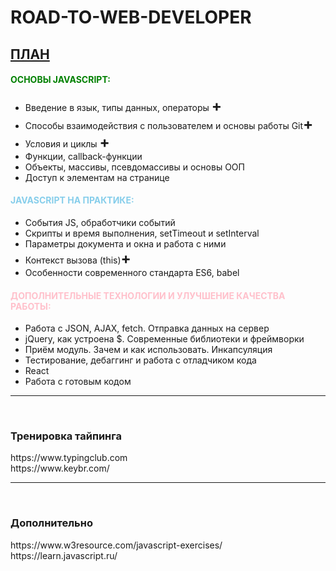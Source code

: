 # ROAD-TO-WEB-DEVELOPER

<h2 style = "text-decoration: underline">ПЛАН</h2>

<h4 style = "color: green">ОСНОВЫ JAVASCRIPT:</h4>
<ul>
    <li>Введение в язык, типы данных, операторы <strong style = "font-size: 24px;">+</strong></li>
    <li>Способы взаимодействия с пользователем и основы работы Git<strong style = "font-size: 24px;">+</strong></li>
    <li>Условия и циклы <strong style = "font-size: 24px;">+</strong></li>
    <li>Функции, callback-функции</li>
    <li>Объекты, массивы, псевдомассивы и основы ООП</li>
    <li>Доступ к элементам на странице</li>
</ul>

<h4 style = "color: skyblue">JAVASCRIPT НА ПРАКТИКЕ:</h4>
    <ul>
    <li>События JS, обработчики событий</li>
    <li>Скрипты и время выполнения, setTimeout и setInterval</li>
    <li>Параметры документа и окна и работа с ними</li>
    <li>Контекст вызова (this)<strong style = "font-size: 24px;">+</strong></li>
    <li>Особенности современного стандарта ES6, babel</li>
    </ul>
<h4  style = "color: pink">ДОПОЛНИТЕЛЬНЫЕ ТЕХНОЛОГИИ И УЛУЧШЕНИЕ КАЧЕСТВА РАБОТЫ:</h4>
<ul>
    <li>Работа с JSON, AJAX, fetch. Отправка данных на сервер</li>
    <li>jQuery, как устроена $. Современные библиотеки и фреймворки</li>
    <li>Приём модуль. Зачем и как использовать. Инкапсуляция</li>
    <li>Тестирование, дебаггинг и работа с отладчиком кода</li>
    <li>React</li>
    <li>Работа с готовым кодом</li>
</ul>
<hr>
<br>
<h3>Тренировка тайпинга</h3>
<p>https://www.typingclub.com<br>
https://www.keybr.com/</p>
<hr>
<br>
<h3>Дополнительно</h3>
<p>https://www.w3resource.com/javascript-exercises/<br>
https://learn.javascript.ru/</p>